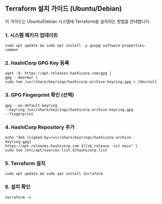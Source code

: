 ## Terraform 설치 가이드 (Ubuntu/Debian)
이 가이드는 Ubuntu/Debian 시스템에 Terraform을 설치하는 방법을 안내합니다.

### 1. 시스템 패키지 업데이트
```
sudo apt update && sudo apt install -y gnupg software-properties-common
```

### 2. HashiCorp GPG Key 등록
```
wget -O- https://apt.releases.hashicorp.com/gpg |
gpg --dearmor |
sudo tee /usr/share/keyrings/hashicorp-archive-keyring.gpg > /dev/null
```

### 3. GPG Fingerprint 확인 (선택)
```
gpg --no-default-keyring
--keyring /usr/share/keyrings/hashicorp-archive-keyring.gpg
--fingerprint
```

### 4. HashiCorp Repository 추가
```
echo "deb [signed-by=/usr/share/keyrings/hashicorp-archive-keyring.gpg]
https://apt.releases.hashicorp.com $(lsb_release -cs) main" |
sudo tee /etc/apt/sources.list.d/hashicorp.list
```

### 5. Terraform 설치
```
sudo apt update && sudo apt install terraform
```

### 6. 설치 확인
```
terraform -v
```